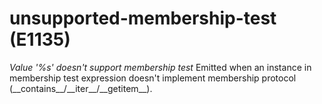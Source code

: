 # unsupported-membership-test (E1135)
*Value \'%s\' doesn\'t support membership test* Emitted when an instance
in membership test expression doesn\'t implement membership protocol
(\_\_contains\_\_/\_\_iter\_\_/\_\_getitem\_\_).
